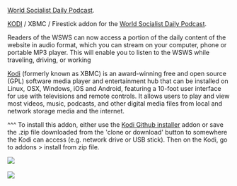 <a href="https://www.wsws.org/en/special/podcast.html">World Socialist Daily Podcast</a>.<br>

<a href="kodi.tv">KODI<a> / XBMC / Firestick addon for the <a href="https://www.wsws.org/en/special/podcast.html">World Socialist Daily Podcast</a>.<br>

Readers of the WSWS can now access a portion of the daily content of the website in audio format, which you can stream on your computer, phone or portable MP3 player. This will enable you to listen to the WSWS while traveling, driving, or working<br>

<a href="www.kodi.tv">Kodi</a> (formerly known as XBMC) is an award-winning free and open source (GPL) software media player and entertainment hub that can be installed on Linux, OSX, Windows, iOS and Android, featuring a 10-foot user interface for use with televisions and remote controls. It allows users to play and view most videos, music, podcasts, and other digital media files from local and network storage media and the internet.<br>

^^^ To install this addon, either use the <a href="https://www.tvaddons.co/github-browser-kodi/">Kodi Github installer</a> addon or save the .zip file downloaded from the 'clone or download' button to somewhere the Kodi can access (e.g. network drive or USB stick). Then on the Kodi, go to addons > install from zip file.<br>

<img src="https://www.wsws.org/en/media/audio/podcast/podcast169.png"><br>
<br><a href="http://www.kodi.tv"><img src="https://kodi.tv/sites/default/files/page/field_image/about--devices.jpg">
